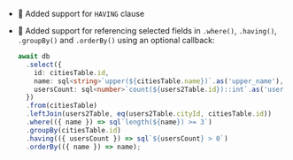 - 🎉 Added support for `HAVING` clause
- 🎉 Added support for referencing selected fields in `.where()`, `.having()`, `.groupBy()` and `.orderBy()` using an optional callback:

  ```ts
  await db
    .select({
      id: citiesTable.id,
      name: sql<string>`upper(${citiesTable.name})`.as('upper_name'),
      usersCount: sql<number>`count(${users2Table.id})::int`.as('users_count'),
    })
    .from(citiesTable)
    .leftJoin(users2Table, eq(users2Table.cityId, citiesTable.id))
    .where(({ name }) => sql`length(${name}) >= 3`)
    .groupBy(citiesTable.id)
    .having(({ usersCount }) => sql`${usersCount} > 0`)
    .orderBy(({ name }) => name);
  ```
